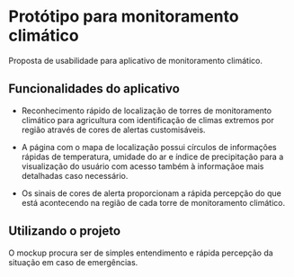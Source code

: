 # Protótipo para monitoramento climático
Proposta de usabilidade para aplicativo de monitoramento climático.

## Funcionalidades do aplicativo
* Reconhecimento rápido de localização de torres de monitoramento climático para agricultura com identificação de climas extremos por região através de cores de alertas customisáveis. 

* A página com o mapa de localização possui círculos de informações rápidas de temperatura, umidade do ar e índice de precipitação para a visualização do usuário com acesso também à informaçãoe mais detalhadas caso necessário.

* Os sinais de cores de alerta proporcionam a rápida percepção do que está acontecendo na região de cada torre de monitoramento climático.

## Utilizando o projeto
O mockup procura ser de simples entendimento e rápida percepção da situação em caso de emergências.
